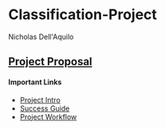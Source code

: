 # Classification-Project
Nicholas Dell'Aquilo

## [Project Proposal](https://github.com/nickdellaquilo/Classification-Project/blob/main/Project-Proposal.md)












#### Important Links
* [Project Intro](https://github.com/thisismetis/NBM_Classification_Student/blob/main/curriculum/project-introduction/project_intro.md)
* [Success Guide](https://github.com/thisismetis/NBM_Classification_Student/blob/main/curriculum/project-introduction/project_success_guide.md)
* [Project Workflow](https://github.com/thisismetis/NBM_Classification_Student/blob/main/curriculum/classification-workflow/classification-workflow.md)
